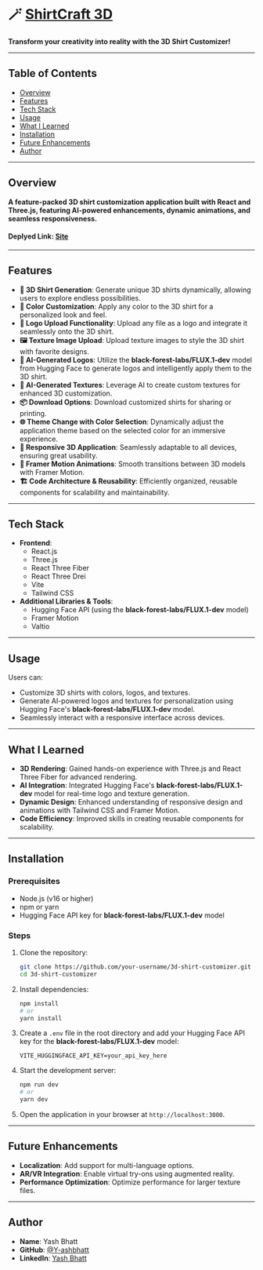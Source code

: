 # 🪄 [ShirtCraft 3D](https://www.linkedin.com/in/yashbhatt30/)

**Transform your creativity into reality with the 3D Shirt Customizer!**

---

## Table of Contents

- [Overview](#overview)
- [Features](#features)
- [Tech Stack](#tech-stack)
- [Usage](#usage)
- [What I Learned](#what-i-learned)
- [Installation](#installation)
- [Future Enhancements](#future-enhancements)
- [Author](#author)

---

## Overview

**A feature-packed 3D shirt customization application built with React and Three.js, featuring AI-powered enhancements, dynamic animations, and seamless responsiveness.**

#### Deplyed Link: [Site](https://shirt-craft-3-d-seven.vercel.app/)

---

## Features

- **🎨 3D Shirt Generation**: Generate unique 3D shirts dynamically, allowing users to explore endless possibilities.
- **🌈 Color Customization**: Apply any color to the 3D shirt for a personalized look and feel.
- **📂 Logo Upload Functionality**: Upload any file as a logo and integrate it seamlessly onto the 3D shirt.
- **🖼️ Texture Image Upload**: Upload texture images to style the 3D shirt with favorite designs.
- **🤖 AI-Generated Logos**: Utilize the **black-forest-labs/FLUX.1-dev** model from Hugging Face to generate logos and intelligently apply them to the 3D shirt.
- **🎨 AI-Generated Textures**: Leverage AI to create custom textures for enhanced 3D customization.
- **📦 Download Options**: Download customized shirts for sharing or printing.
- **🌐 Theme Change with Color Selection**: Dynamically adjust the application theme based on the selected color for an immersive experience.
- **📱 Responsive 3D Application**: Seamlessly adaptable to all devices, ensuring great usability.
- **🔄 Framer Motion Animations**: Smooth transitions between 3D models with Framer Motion.
- **🏗️ Code Architecture & Reusability**: Efficiently organized, reusable components for scalability and maintainability.

---

## Tech Stack

- **Frontend**:
  - React.js
  - Three.js
  - React Three Fiber
  - React Three Drei
  - Vite
  - Tailwind CSS
- **Additional Libraries & Tools**:
  - Hugging Face API (using the **black-forest-labs/FLUX.1-dev** model)
  - Framer Motion
  - Valtio

---

## Usage

Users can:

- Customize 3D shirts with colors, logos, and textures.
- Generate AI-powered logos and textures for personalization using Hugging Face's **black-forest-labs/FLUX.1-dev** model.
- Seamlessly interact with a responsive interface across devices.

---

## What I Learned

- **3D Rendering**: Gained hands-on experience with Three.js and React Three Fiber for advanced rendering.
- **AI Integration**: Integrated Hugging Face's **black-forest-labs/FLUX.1-dev** model for real-time logo and texture generation.
- **Dynamic Design**: Enhanced understanding of responsive design and animations with Tailwind CSS and Framer Motion.
- **Code Efficiency**: Improved skills in creating reusable components for scalability.

---

## Installation

### Prerequisites

- Node.js (v16 or higher)
- npm or yarn
- Hugging Face API key for **black-forest-labs/FLUX.1-dev** model

### Steps

1. Clone the repository:

   ```bash
   git clone https://github.com/your-username/3d-shirt-customizer.git
   cd 3d-shirt-customizer
   ```

2. Install dependencies:

   ```bash
   npm install
   # or
   yarn install
   ```

3. Create a `.env` file in the root directory and add your Hugging Face API key for the **black-forest-labs/FLUX.1-dev** model:

   ```
   VITE_HUGGINGFACE_API_KEY=your_api_key_here
   ```

4. Start the development server:

   ```bash
   npm run dev
   # or
   yarn dev
   ```

5. Open the application in your browser at `http://localhost:3000`.

---

## Future Enhancements

- **Localization**: Add support for multi-language options.
- **AR/VR Integration**: Enable virtual try-ons using augmented reality.
- **Performance Optimization**: Optimize performance for larger texture files.

---

## Author

- **Name**: Yash Bhatt
- **GitHub**: [@Y-ashbhatt](https://github.com/Y-ashbhatt)
- **LinkedIn**: [Yash Bhatt](https://www.linkedin.com/in/yashbhatt30/)
